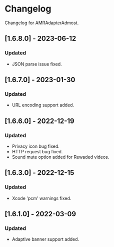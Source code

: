 # Changelog

Changelog for AMRAdapterAdmost. 

## [1.6.8.0] - 2023-06-12
### Updated
- JSON parse issue fixed.

## [1.6.7.0] - 2023-01-30
### Updated
- URL encoding support added.

## [1.6.6.0] - 2022-12-19
### Updated
- Privacy icon bug fixed.
- HTTP request bug fixed.
- Sound mute option added for Rewaded videos.

## [1.6.3.0] - 2022-12-15
### Updated
- Xcode 'pcm' warnings fixed.

## [1.6.1.0] - 2022-03-09
### Updated
- Adaptive banner support added.
